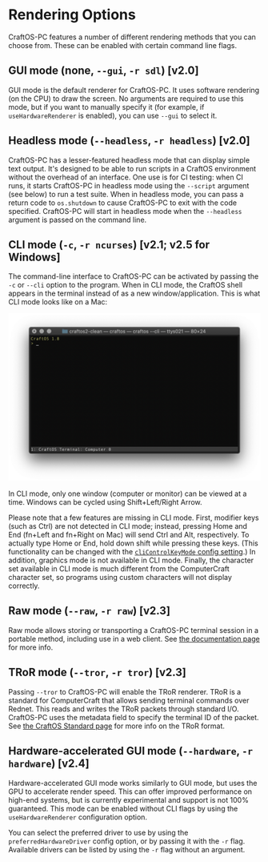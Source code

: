 # Rendering Options
CraftOS-PC features a number of different rendering methods that you can choose from. These can be enabled with certain command line flags.

## GUI mode (none, `--gui`, `-r sdl`) [v2.0]
GUI mode is the default renderer for CraftOS-PC. It uses software rendering (on the CPU) to draw the screen. No arguments are required to use this mode, but if you want to manually specify it (for example, if `useHardwareRenderer` is enabled), you can use `--gui` to select it.

## Headless mode (`--headless`, `-r headless`) [v2.0]
CraftOS-PC has a lesser-featured headless mode that can display simple text output. It's designed to be able to run scripts in a CraftOS environment without the overhead of an interface. One use is for CI testing: when CI runs, it starts CraftOS-PC in headless mode using the `--script` argument (see below) to run a test suite. When in headless mode, you can pass a return code to `os.shutdown` to cause CraftOS-PC to exit with the code specified. CraftOS-PC will start in headless mode when the `--headless` argument is passed on the command line.

## CLI mode (`-c`, `-r ncurses`) [v2.1; v2.5 for Windows]
The command-line interface to CraftOS-PC can be activated by passing the `-c` or `--cli` option to the program. When in CLI mode, the CraftOS shell appears in the terminal instead of as a new window/application. This is what CLI mode looks like on a Mac:

![CLI mode](../images/cli.png)

In CLI mode, only one window (computer or monitor) can be viewed at a time. Windows can be cycled using Shift+Left/Right Arrow.

Please note that a few features are missing in CLI mode. First, modifier keys (such as Ctrl) are not detected in CLI mode; instead, pressing Home and End (fn+Left and fn+Right on Mac) will send Ctrl and Alt, respectively. To actually type Home or End, hold down shift while pressing these keys. (This functionality can be changed with the [`cliControlKeyMode` config setting](config).) In addition, graphics mode is not available in CLI mode. Finally, the character set available in CLI mode is much different from the ComputerCraft character set, so programs using custom characters will not display correctly.

## Raw mode (`--raw`, `-r raw`) [v2.3]
Raw mode allows storing or transporting a CraftOS-PC terminal session in a portable method, including use in a web client. See [the documentation page](rawmode) for more info.

## TRoR mode (`--tror`, `-r tror`) [v2.3]
Passing `--tror` to CraftOS-PC will enable the TRoR renderer. TRoR is a standard for ComputerCraft that allows sending terminal commands over Rednet. This reads and writes the TRoR packets through standard I/O. CraftOS-PC uses the metadata field to specify the terminal ID of the packet. See [the CraftOS Standard page](https://github.com/oeed/CraftOS-Standards/blob/master/standards/10-tror.md) for more info on the TRoR format.

## Hardware-accelerated GUI mode (`--hardware`, `-r hardware`) [v2.4]
Hardware-accelerated GUI mode works similarly to GUI mode, but uses the GPU to accelerate render speed. This can offer improved performance on high-end systems, but is currently experimental and support is not 100% guaranteed. This mode can be enabled without CLI flags by using the `useHardwareRenderer` configuration option.

You can select the preferred driver to use by using the `preferredHardwareDriver` config option, or by passing it with the `-r` flag. Available drivers can be listed by using the `-r` flag without an argument.
